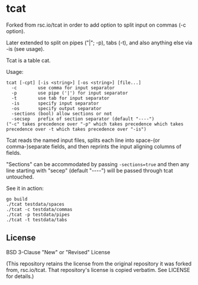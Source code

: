 # tcat

Forked from rsc.io/tcat in order to add option to split input on commas
(-c option).

Later extended to split on pipes ("|"; -p), tabs (-t), and also anything
else via -is (see usage).

Tcat is a table cat.

Usage:

    tcat [-cpt] [-is <string>] [-os <string>] [file...]
      -c        use comma for input separator
      -p        use pipe ('|') for input separator
      -t        use tab for input separator
      -is       specify input separator
      -os       specify output separator
      -sections (bool) allow sections or not
      -secsep   prefix of section separator (default "----")
    ("-c" takes precedence over "-p" which takes precedence which takes
    precedence over -t which takes precedence over "-is")

Tcat reads the named input files, splits each line into space-(or
comma-)separate fields, and then reprints the input aligning columns of
fields.

"Sections" can be accommodated by passing `-sections=true` and then any
line starting with "secep" (default "----") will be passed through tcat
untouched.

See it in action:

    go build
    ./tcat testdata/spaces
    ./tcat -c testdata/commas
    ./tcat -p testdata/pipes
    ./tcat -t testdata/tabs

## License

BSD 3-Clause "New" or "Revised" License

(This repository retains the license from the original repository it was
forked from, rsc.io/tcat.  That repository's license is copied verbatim.
See LICENSE for details.)
